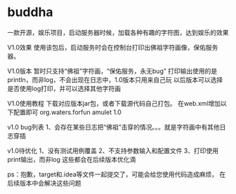 # buddha
一款开源，娱乐项目，启动服务器时候，加载各种有趣的字符图，达到娱乐的效果

V1.0效果
使用该包后，启动服务时会在控制台打印出佛祖字符画像，保佑服务器。

V1.0版本
暂时只支持“佛祖”字符画，“保佑服务，永无bug”
打印输出使用的是println，而非log，不会出现在日志中，1.0版本只用来自己玩
以后版本可以选择是否使用log打印，并可以选择其他字符画

V1.0使用教程
下载对应版本jar包，或者下载源代码自己打包。
在web.xml增加以下配置即可
<dependency>
      <groupId>org.waters.forfun</groupId>
      <artifactId>amulet</artifactId>
      <version>1.0</version>
    </dependency>

v1.0 bug列表
1、会存在某些日志把“佛祖”击穿的情况。。。就是字符画中有其他日志穿插

v1.0待优化
1、没有测试用例覆盖
2、不支持参数输入和配置文件
3、打印使用print输出，而非log
这些都会在后续版本优化滴

ps：抱歉，target和.idea等文件一起提交了，可能会给您使用代码造成麻烦，
在后续版本中会解决这些问题
